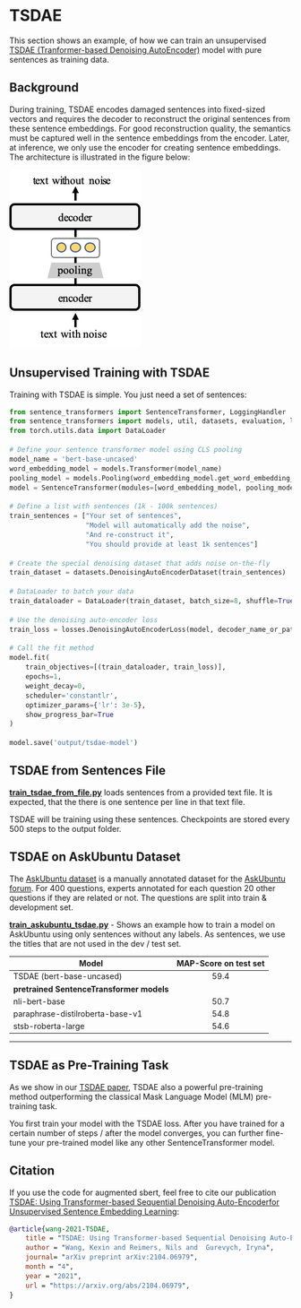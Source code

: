 # TSDAE

This section shows an example, of how we can train an unsupervised [TSDAE (Tranformer-based Denoising AutoEncoder)](https://arxiv.org/abs/2104.06979) model with pure sentences as training data.

## Background 
During training, TSDAE encodes damaged sentences into fixed-sized vectors and requires the decoder to reconstruct the original sentences from these sentence embeddings. For good reconstruction quality, the semantics must be captured well in the sentence embeddings from the encoder. Later, at inference, we only use the encoder for creating sentence embeddings. The architecture is illustrated in the figure below:

![](https://raw.githubusercontent.com/UKPLab/sentence-transformers/master/docs/img/TSDAE.png)

## Unsupervised Training with TSDAE
Training with TSDAE is simple. You just need a set of sentences:
```python
from sentence_transformers import SentenceTransformer, LoggingHandler
from sentence_transformers import models, util, datasets, evaluation, losses
from torch.utils.data import DataLoader

# Define your sentence transformer model using CLS pooling
model_name = 'bert-base-uncased'
word_embedding_model = models.Transformer(model_name)
pooling_model = models.Pooling(word_embedding_model.get_word_embedding_dimension(), 'cls')
model = SentenceTransformer(modules=[word_embedding_model, pooling_model])

# Define a list with sentences (1k - 100k sentences)
train_sentences = ["Your set of sentences",
                   "Model will automatically add the noise", 
                   "And re-construct it",
                   "You should provide at least 1k sentences"]

# Create the special denoising dataset that adds noise on-the-fly
train_dataset = datasets.DenoisingAutoEncoderDataset(train_sentences)

# DataLoader to batch your data
train_dataloader = DataLoader(train_dataset, batch_size=8, shuffle=True)

# Use the denoising auto-encoder loss
train_loss = losses.DenoisingAutoEncoderLoss(model, decoder_name_or_path=model_name, tie_encoder_decoder=True)

# Call the fit method
model.fit(
    train_objectives=[(train_dataloader, train_loss)],
    epochs=1,
    weight_decay=0,
    scheduler='constantlr',
    optimizer_params={'lr': 3e-5},
    show_progress_bar=True
)

model.save('output/tsdae-model')
``` 

## TSDAE from Sentences File

**[train_tsdae_from_file.py](train_tsdae_from_file.py)** loads sentences from a provided text file. It is expected, that the there is one sentence per line in that text file.

TSDAE will be training using these sentences. Checkpoints are stored every 500 steps to the output folder.


## TSDAE on AskUbuntu Dataset
The [AskUbuntu dataset](https://github.com/taolei87/askubuntu) is a manually annotated dataset for the [AskUbuntu forum](https://askubuntu.com/). For 400 questions, experts annotated for each question 20 other questions if they are related or not. The questions are split into train & development set.

**[train_askubuntu_tsdae.py](train_askubuntu_tsdae.py)** - Shows an example how to train a model on AskUbuntu using only sentences without any labels. As sentences, we use the titles that are not used in the dev / test set. 

| Model | MAP-Score on test set |
| ---- | :----: |
| TSDAE (bert-base-uncased) | 59.4 |
| **pretrained SentenceTransformer models** | |
| nli-bert-base | 50.7 |
| paraphrase-distilroberta-base-v1 | 54.8 |
| stsb-roberta-large | 54.6 |

----------------------



## TSDAE as Pre-Training Task
As we show in our [TSDAE paper](https://arxiv.org/abs/2104.06979), TSDAE also a powerful pre-training method outperforming the classical Mask Language Model (MLM) pre-training task.

You first train your model with the TSDAE loss. After you have trained for a certain number of steps / after the model converges, you can further fine-tune your pre-trained model like any other SentenceTransformer model.


## Citation
If you use the code for augmented sbert, feel free to cite our publication [TSDAE: Using Transformer-based Sequential Denoising Auto-Encoderfor Unsupervised Sentence Embedding Learning](https://arxiv.org/abs/2104.06979):
```bibtex 
@article{wang-2021-TSDAE,
    title = "TSDAE: Using Transformer-based Sequential Denoising Auto-Encoderfor Unsupervised Sentence Embedding Learning",
    author = "Wang, Kexin and Reimers, Nils and  Gurevych, Iryna", 
    journal= "arXiv preprint arXiv:2104.06979",
    month = "4",
    year = "2021",
    url = "https://arxiv.org/abs/2104.06979",
}
```
